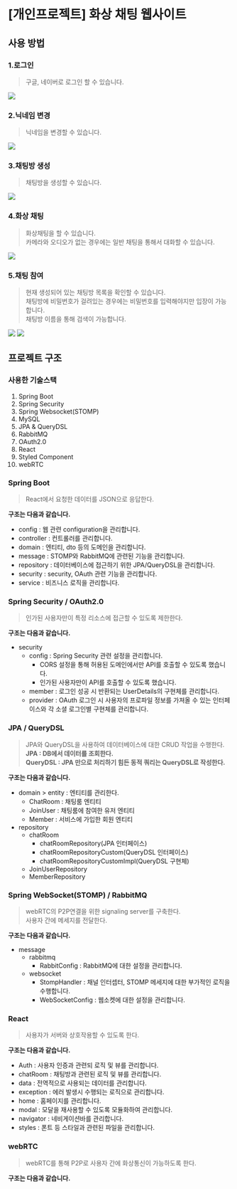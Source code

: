 # [개인프로젝트] 화상 채팅 웹사이트
## 사용 방법
### 1.로그인
>구글, 네이버로 로그인 할 수 있습니다.

<img src="./img/login.png">

### 2.닉네임 변경
>닉네임을 변경할 수 있습니다.

<img src="./img/change-nickname.png">

### 3.채팅방 생성
>채팅방을 생성할 수 있습니다.

<img src="./img/create-chat-room.png">

### 4.화상 채팅
>화상채팅을 할 수 있습니다.<br>
>카메라와 오디오가 없는 경우에는 일반 채팅을 통해서 대화할 수 있습니다.

<img src="./img/video-chat.png">

### 5.채팅 참여
>현재 생성되어 있는 채팅방 목록을 확인할 수 있습니다.<br>
>채팅방에 비밀번호가 걸려있는 경우에는 비밀번호를 입력해야지만 입장이 가능합니다.<br>
>채팅방 이름을 통해 검색이 가능합니다.

<img src="./img/search-room.png">
<img src="./img/search.png">

## 프로젝트 구조
### 사용한 기술스택
1. Spring Boot
2. Spring Security
3. Spring Websocket(STOMP)
4. MySQL
5. JPA & QueryDSL
6. RabbitMQ
7. OAuth2.0
8. React
9. Styled Component
10. webRTC
### Spring Boot
>React에서 요청한 데이터를 JSON으로 응답한다.

__구조는 다음과 같습니다.__
* config : 웹 관련 configuration을 관리합니다.
* controller : 컨트롤러를 관리합니다.
* domain : 엔티티, dto 등의 도메인을 관리합니다.
* message : STOMP와 RabbitMQ에 관련된 기능을 관리합니다.
* repository : 데이터베이스에 접근하기 위한 JPA/QueryDSL을 관리합니다.
* security : security, OAuth 관련 기능을 관리합니다.
* service : 비즈니스 로직을 관리합니다.
### Spring Security / OAuth2.0
>인가된 사용자만이 특정 리소스에 접근할 수 있도록 제한한다.

__구조는 다음과 같습니다.__
* security
  - config : Spring Security 관련 설정을 관리합니다.
    + CORS 설정을 통해 허용된 도메인에서만 API를 호출할 수 있도록 했습니다.
    + 인가된 사용자만이 API를 호출할 수 있도록 했습니다.
  - member : 로그인 성공 시 반환되는 UserDetails의 구현체를 관리합니다.
  - provider : OAuth 로그인 시 사용자의 프로파일 정보를 가져올 수 있는 인터페이스와 각 소셜 로그인별 구현체를 관리합니다.
### JPA / QueryDSL
>JPA와 QueryDSL을 사용하여 데이터베이스에 대한 CRUD 작업을 수행한다.<br>
>__JPA : DB에서 데이터를 조회한다.__<br>
>__QueryDSL : JPA 만으로 처리하기 힘든 동적 쿼리는 QueryDSL로 작성한다.__

__구조는 다음과 같습니다.__
* domain > entity : 엔티티를 관리한다.
  - ChatRoom : 채팅룸 엔티티
  - JoinUser : 채팅룸에 참여한 유저 엔티티
  - Member : 서비스에 가입한 회원 엔티티
* repository
  - chatRoom
    + chatRoomRepository(JPA 인터페이스)
    + chatRoomRepositoryCustom(QueryDSL 인터페이스)
    + chatRoomRepositoryCustomImpl(QueryDSL 구현체)
  - JoinUserRepository
  - MemberRepository
### Spring WebSocket(STOMP) / RabbitMQ
>webRTC의 P2P연결을 위한 signaling server를 구축한다.<br>
>사용자 간에 메세지를 전달한다.

__구조는 다음과 같습니다.__
* message
  - rabbitmq
    + RabbitConfig : RabbitMQ에 대한 설정을 관리합니다.
  - websocket
    + StompHandler : 채널 인터셉터, STOMP 메세지에 대한 부가적인 로직을 수행합니다.
    + WebSocketConfig : 웹소켓에 대한 설정을 관리합니다.
### React
>사용자가 서버와 상호작용할 수 있도록 한다.

__구조는 다음과 같습니다.__
* Auth : 사용자 인증과 관련되 로직 및 뷰를 관리합니다.
* chatRoom : 채팅방과 관련된 로직 및 뷰를 관리합니다.
* data : 전역적으로 사용되는 데이터를 관리합니다.
* exception : 에러 발생시 수행되는 로직으로 관리합니다.
* home : 홈페이지를 관리합니다.
* modal : 모달을 재사용할 수 있도록 모듈화하여 관리합니다.
* navigator : 네비게이션바를 관리합니다.
* styles : 폰트 등 스타일과 관련된 파일을 관리합니다.
### webRTC
>webRTC를 통해 P2P로 사용자 간에 화상통신이 가능하도록 한다.

__구조는 다음과 같습니다.__